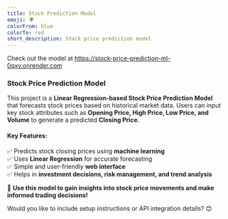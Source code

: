 ```yaml
---
title: Stock Prediction Model
emoji: 🌍
colorFrom: blue
colorTo: red
short_description: Stock price prediction model
---
```


Check out the model at https://stock-price-prediction-ml-0qxy.onrender.com


### **Stock Price Prediction Model**  

This project is a **Linear Regression-based Stock Price Prediction Model** that forecasts stock prices based on historical market data. Users can input key stock attributes such as **Opening Price, High Price, Low Price, and Volume** to generate a predicted **Closing Price**.  

#### **Key Features:**  
✅ Predicts stock closing prices using **machine learning**  
✅ Uses **Linear Regression** for accurate forecasting  
✅ Simple and user-friendly **web interface**  
✅ Helps in **investment decisions, risk management, and trend analysis**  

🚀 **Use this model to gain insights into stock price movements and make informed trading decisions!**  

Would you like to include setup instructions or API integration details? 😊
